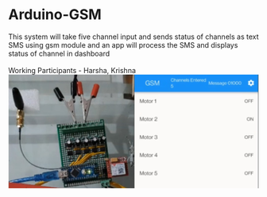 # Arduino-GSM
This system will take five channel input and sends status of channels as text SMS using gsm module and an app will process the SMS and displays status of channel in dashboard
<br><br>Working Participants - Harsha, Krishna
<img src = "gsm prototype.jpeg">
